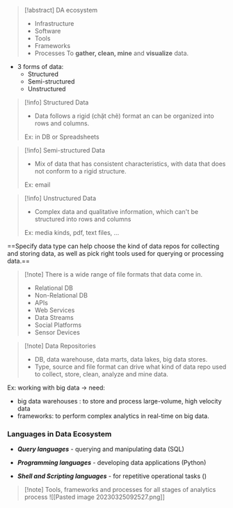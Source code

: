 > [!abstract] DA ecosystem
> * Infrastructure
> * Software
> * Tools
> * Frameworks
> * Processes
> To **gather, clean, mine** and **visualize** data.

* 3 forms of data:
	* Structured
	* Semi-structured
	* Unstructured

> [!info] Structured Data
> * Data follows a rigid (chặt chẽ) format an can be organized into rows and columns.
> 
> Ex: in DB or Spreadsheets

> [!info] Semi-structured Data
> * Mix of data that has consistent characteristics, with data that does not conform to a rigid structure.
> 
> Ex: email

> [!info] Unstructured Data
> * Complex data and qualitative information, which can't be structured into rows and columns
> 
> Ex: media kinds, pdf, text files, ...

==Specify data type can help choose the kind of data repos for collecting and storing data, as well as pick right tools used for querying or processing data.==

> [!note] There is a wide range of file formats that data come in.
> * Relational DB
> * Non-Relational DB
> * APIs
> * Web Services
> * Data Streams
> * Social Platforms
> * Sensor Devices

> [!note] Data Repositories
> * DB, data warehouse, data marts, data lakes, big data stores.
> * Type, source and file format can drive what kind of data repo used to collect, store, clean, analyze and mine data.

Ex: working with big data -> need:
* big data warehouses : to store and process large-volume, high velocity data 
* frameworks: to perform complex analytics in real-time on big data.

### Languages in Data Ecosystem
* ***Query languages*** - querying and manipulating data (SQL)

* ***Programming languages*** - developing data applications (Python)

* ***Shell and Scripting languages*** - for repetitive operational tasks ()

> [!note] Tools, frameworks and processes for all stages of analytics process
> ![[Pasted image 20230325092527.png]]